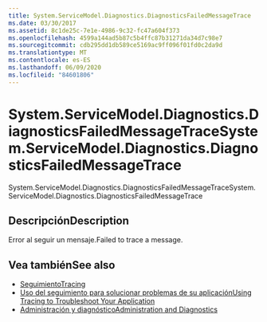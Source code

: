 ```yaml
---
title: System.ServiceModel.Diagnostics.DiagnosticsFailedMessageTrace
ms.date: 03/30/2017
ms.assetid: 8c1de25c-7e1e-4986-9c32-fc47a604f373
ms.openlocfilehash: 4599a144ad5b87c5b4ffc87b31271da34d7c98e7
ms.sourcegitcommit: cdb295dd1db589ce5169ac9ff096f01fd0c2da9d
ms.translationtype: MT
ms.contentlocale: es-ES
ms.lasthandoff: 06/09/2020
ms.locfileid: "84601806"
---
```

# <a name="systemservicemodeldiagnosticsdiagnosticsfailedmessagetrace"></a><span data-ttu-id="2f90d-102">System.ServiceModel.Diagnostics.DiagnosticsFailedMessageTrace</span><span class="sxs-lookup"><span data-stu-id="2f90d-102">System.ServiceModel.Diagnostics.DiagnosticsFailedMessageTrace</span></span>
<span data-ttu-id="2f90d-103">System.ServiceModel.Diagnostics.DiagnosticsFailedMessageTrace</span><span class="sxs-lookup"><span data-stu-id="2f90d-103">System.ServiceModel.Diagnostics.DiagnosticsFailedMessageTrace</span></span>  
  
## <a name="description"></a><span data-ttu-id="2f90d-104">Descripción</span><span class="sxs-lookup"><span data-stu-id="2f90d-104">Description</span></span>  
 <span data-ttu-id="2f90d-105">Error al seguir un mensaje.</span><span class="sxs-lookup"><span data-stu-id="2f90d-105">Failed to trace a message.</span></span>  
  
## <a name="see-also"></a><span data-ttu-id="2f90d-106">Vea también</span><span class="sxs-lookup"><span data-stu-id="2f90d-106">See also</span></span>

- [<span data-ttu-id="2f90d-107">Seguimiento</span><span class="sxs-lookup"><span data-stu-id="2f90d-107">Tracing</span></span>](index.md)
- [<span data-ttu-id="2f90d-108">Uso del seguimiento para solucionar problemas de su aplicación</span><span class="sxs-lookup"><span data-stu-id="2f90d-108">Using Tracing to Troubleshoot Your Application</span></span>](using-tracing-to-troubleshoot-your-application.md)
- [<span data-ttu-id="2f90d-109">Administración y diagnóstico</span><span class="sxs-lookup"><span data-stu-id="2f90d-109">Administration and Diagnostics</span></span>](../index.md)
